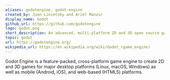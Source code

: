 ```yaml
---
aliases: godotengine, godot-engine
created_by: Juan Linietsky and Ariel Manzur
display_name: Godot
github_url: https://github.com/godotengine
logo: godot.png
short_description: An advanced, multi-platform 2D and 3D open source game engine.
topic: godot
url: https://godotengine.org/
wikipedia_url: https://en.wikipedia.org/wiki/Godot_(game_engine)
---
```

Godot Engine is a feature-packed, cross-platform game engine to create 2D and 3D games for major desktop platforms (Linux, macOS, Windows) as well as mobile (Android, iOS), and web-based (HTML5) platforms.

